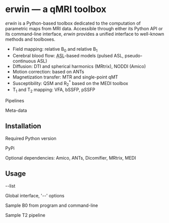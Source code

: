 # erwin &mdash; a qMRI toolbox

*erwin* is a Python-based toolbox dedicated to the computation of parametric maps from MRI data. Accessible through either its Python API or its command-line interface, *erwin* provides a unified interface to well-known methods and toolboxes.

- Field mapping: relative B<sub>0</sub> and relative B<sub>1</sub> 
- Cerebral blood flow: <abbr title="Arterial Spin Labelling">ASL</abbr>-based models (pulsed ASL, pseudo-continuous ASL)
- Diffusion: DTI and spherical harmonics (MRtrix), NODDI (Amico)
- Motion correction: based on ANTs
- Magnetization transfer: MTR and single-point qMT
- Susceptibility: QSM and R<sub>2</sub><sup>*</sup> based on the MEDI toolbox
- T<sub>1</sub> and T<sub>2</sub> mapping: VFA, bSSFP, pSSFP

Pipelines

Meta-data

## Installation

Required Python version

PyPi

Optional dependencies: Amico, ANTs, Dicomifier, MRtrix, MEDI

## Usage

--list

Global interface, '--' options

Sample B0 from program and command-line

Sample T2 pipeline
